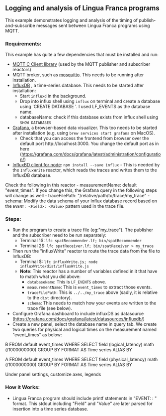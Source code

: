 ## Logging and analysis of Lingua Franca programs

This example demonstrates logging and analysis of the timing of publish-and-subscribe messages sent between Lingua Franca programs using MQTT.

### Requirements:
This example has quite a few dependencies that must be installed and run:
  - [MQTT C Client library](https://github.com/eclipse/paho.mqtt.c) (used by the MQTT publisher and subscriber reactors)
  - MQTT broker, such as [mosquitto](https://mosquitto.org). This needs to be running after installation.
  - [InfluxDB](https://docs.influxdata.com/influxdb/v1.8/introduction/install/) , a time-series database. This needs to be started after installation:
    - Start `influxd` in the background.
    - Drop into influx shell using `influx` on terminal and create a database using 'CREATE DATABASE <name>'. I used LF_EVENTS as the database name. 
    - databaseName: check if this database exists from influx shell using `SHOW DATABASES`
  - [Grafana](https://grafana.com/docs/grafana/latest/), a browser-based data visualizer. This too needs to be started after installation (e.g. using `brew services start grafana` on MacOS).
    - Check that you can access the frontend from browser over the default port http://localhost:3000. You change the default port as in here (https://grafana.com/docs/grafana/latest/administration/configuration/)
  - [InfluxBD client for node](https://github.com/node-influx/node-influx): `npm install --save influx`
      	- This is needed by the `InfluxWrite` reactor, which reads the traces and writes them to the InfluxDB database.

  Check the following in this reactor
    - measurementName: default "event_times". If you change this, the Grafana query in the following steps will change as well
    - traceFilePath: "/relative/path/to/trace/my_trace"
    - schema: Modify the data schema of your Influx database record based on the `EVENT: <Field>: <Value>` pattern used in the trace file.

### Steps:
 - Run the program to create a trace file (eg:"my_trace"). The publisher and the subscriber need to be run separately:
     - Terminal 1$: `lfc spatRecommender.lf; bin/spatRecommender`
     - Terminal 2$: `lfc spatReceiver.lf; bin/spatReceiver > my_trace`
- Then run the "influxWrite" reactor to route the trace data from the file to InfluxDB:
  - Terminal $: `lfc influxWrite.js; node influxWrite/dist/influxWrite.js`
  - **Note**: This reactor has a number of variables defined in it that have to match what you did above:
    - `databaseName`: This is `LF_EVENTS` above.
    - `measurementName`: This is `event_times` to extract those events.
    - `traceFilePath`: This is `../../my_trace` above (sadly, it is relative to the `dist` directory).
    - `schema`: This needs to match how your events are written to the trace file (see below).
- Configure Grafana dashboard to include influxDS as datasource (https://grafana.com/docs/grafana/latest/datasources/influxdb/)
- Create a new panel, select the database name in query tab. We create two queries for physical and logical times on the measurement named "event_times" as below:

B
FROM default event_times WHERE
SELECT field (logical_latency) math (/1000000000)
GROUP BY
FORMAT AS Time series
ALIAS BY

A
FROM default event_times WHERE
SELECT field (physical_latency) math (/1000000000)
GROUP BY
FORMAT AS Time series
ALIAS BY

Under panel settings, customize axes, legends

### How it Works:
  - Lingua Franca program should include printf statements in "EVENT: <Field>: <Value> " format. This stdout including "Field" and "Value" are later parsed for insertion into a time series database. 
